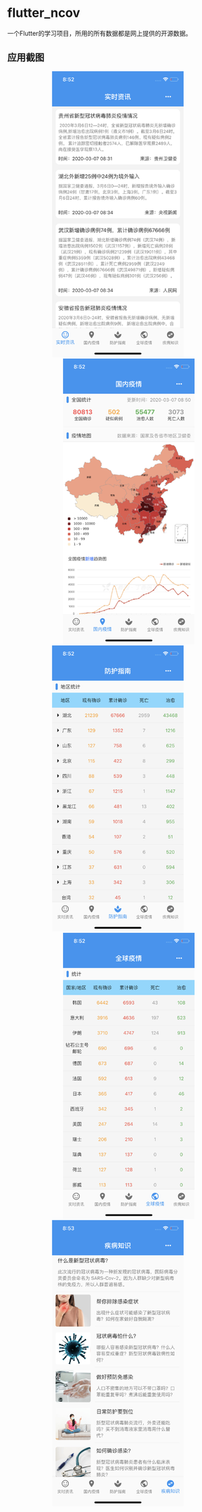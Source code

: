 # flutter_ncov

一个Flutter的学习项目，所用的所有数据都是网上提供的开源数据。

## 应用截图

<center class="half">  
  <img src="./screens/1.png" width="300"/><img src="./screens/2.png" width="300" style="margin-left:50px"/>
</center>

<center class="half">  
  <img src="./screens/3.png" width="300"/><img src="./screens/4.png" width="300" style="margin-left:50px"/>
</center>

<center class="half">  
  <img src="./screens/5.png" width="300"/>
</center>